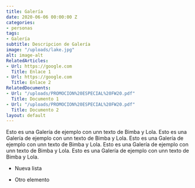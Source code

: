 ```yaml
---
title: Galería
date: 2020-06-06 00:00:00 Z
categories:
- personas
tags:
- Galería
subtitle: Descripcion de Galería
image: "/uploads/lake.jpg"
alt: image-alt
RelatedArticles:
- Url: https://google.com
  Title: Enlace 1
- Url: https://google.com
  Title: Enlace 2
RelatedDocuments:
- Url: "/uploads/PROMOCION%20ESPECIAL%20FW20.pdf"
  Title: Documento 1
- Url: "/uploads/PROMOCION%20ESPECIAL%20FW20.pdf"
  Title: Documento 2
layout: default
---
```


Esto es una Galería de ejemplo con unn texto de Bimba y Lola. Esto es una Galería de ejemplo con unn texto de Bimba y Lola. Esto es una Galería de ejemplo con unn texto de Bimba y Lola. Esto es una Galería de ejemplo con unn texto de Bimba y Lola. Esto es una Galería de ejemplo con unn texto de Bimba y Lola.

* Nueva lista

* Otro elemento